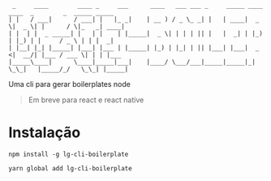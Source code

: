  ```
  _     ____        ____ _     ___      ____   ___ ___ _     _____ ____  ____  _        _  _____ _____ 
 | |   / ___|      / ___| |   |_ _|    | __ ) / _ \_ _| |   | ____|  _ \|  _ \| |      / \|_   _| ____|
 | |  | |  _ _____| |   | |    | |_____|  _ \| | | | || |   |  _| | |_) | |_) | |     / _ \ | | |  _|  
 | |__| |_| |_____| |___| |___ | |_____| |_) | |_| | || |___| |___|  _ <|  __/| |___ / ___ \| | | |___ 
 |_____\____|      \____|_____|___|    |____/ \___/___|_____|_____|_| \_\_|   |_____/_/   \_\_| |_____|

 ```

Uma cli para gerar boilerplates node
> Em breve para react e react native 


# Instalação

```shell
npm install -g lg-cli-boilerplate

yarn global add lg-cli-boilerplate
```